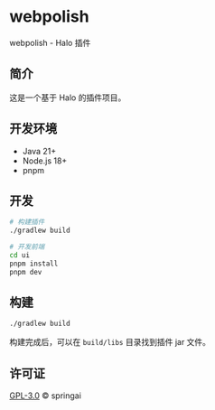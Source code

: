 # webpolish

webpolish - Halo 插件

## 简介

这是一个基于 Halo 的插件项目。

## 开发环境

- Java 21+
- Node.js 18+
- pnpm

## 开发

```bash
# 构建插件
./gradlew build

# 开发前端
cd ui
pnpm install
pnpm dev
```

## 构建

```bash
./gradlew build
```

构建完成后，可以在 `build/libs` 目录找到插件 jar 文件。

## 许可证

[GPL-3.0](./LICENSE) © springai 